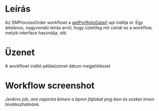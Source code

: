 # Leírás
Az SMProcessOrder workflowt a [getPortfolioData()](../API/Spec/getPortfolioData.md) api indítja el.
Egy általános, nagyvonalú leírás arról, hogy üzletileg mit csinál ez a workflow, melyik interface használja, stb.

# Üzenet
A workflowt indító példaüzenet dátum megjelöléssel

# Workflow screenshot
*Jenkins job, ami naponta kimeni a bpmn fájlokat png-ben és ezeket innen hivatkozhatnánk.*